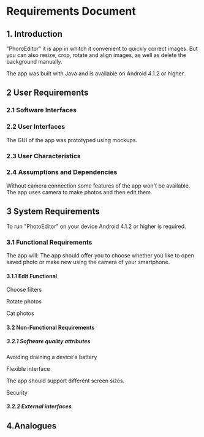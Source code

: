 # Requirements Document
## 1. Introduction
"PhoroEditor" it is app in whitch it convenient to quickly correct images. But you can also resize, crop, rotate and align images, as well as delete the background manually.

The app was built with Java and is available on Android 4.1.2  or higher.

##  2 User Requirements
###  2.1 Software Interfaces


###  2.2 User Interfaces
The GUI of the app was prototyped using mockups.

###  2.3 User Characteristics

###  2.4 Assumptions and Dependencies
Without camera connection some features of the app won't be available. The app uses camera to make photos and then edit them.

##  3 System Requirements
To run "PhotoEditor" on your device Android 4.1.2 or higher is required.

###  3.1 Functional Requirements
The app will: 
The app should offer you to choose whether you like to open saved photo or make new using the camera of your smartphone.
####  3.1.1 Edit Functional

  Choose filters
 
  Rotate photos
  
  Cat photos
####  3.2 Non-Functional Requirements
  ##### 3.2.1 Software quality attributes
   Avoiding draining a device's battery
   
   Flexible interface
   
   The app should support different screen sizes.
   
   Security
  ##### 3.2.2 External interfaces
    

## 4.Analogues

